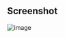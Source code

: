## Screenshot 

![image](https://github.com/user-attachments/assets/f28bee33-1740-4b9b-b769-387ca3c69c9f)

